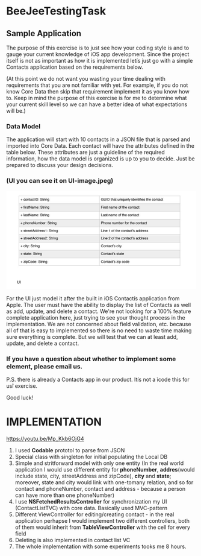 # BeeJeeTestingTask


## Sample Application

The purpose of this exercise is to just see how your coding style is and to gauge your current knowledge of iOS app development.
Since the project itself is not as important as how it is implemented letís just go with a simple Contacts application based on the requirements below.

(At this point we do not want you wasting your time dealing with requirements that you are not familiar with yet.
For example, if you do not know Core Data then skip that requirement implement it as you know how to.
Keep in mind the purpose of this exercise is for me to determine what your current skill level so we can have a better idea of what expectations will be.)

### Data Model

The application will start with 10 contacts in a JSON file that is parsed and imported into Core Data. 
Each contact will have the attributes defined in the table below. 
These attributes are just a guideline of the required information, how the data model is organized is up to you to decide.
Just be prepared to discuss your design decisions.

### (UI you can see it on UI-image.jpeg)
![UI you can see it on UI-image.jpg](https://github.com/OctoberHammer/BeeJeeTestingTask/blob/dev/UI-image.jpg "UI you can see it on UI-image.jpeg")


For the UI just model it after the built in iOS Contactís application from Apple. 
The user must have the ability to display the list of Contacts as well as add, update, and delete a contact.
We're not looking for a 100% feature complete application here, just trying to see your thought process
in the implementation. We are not concerned about field validation, etc. because all of that is easy to
implemented so there is no need to waste time making sure everything is complete.
But we will test that we can at least add, update, and delete a contact.

### If you have a question about whether to implement some element, please email us.

P.S. there is already a Contacts app in our product. Itís not a ìcode this for usî exercise.

Good luck!



# IMPLEMENTATION

https://youtu.be/Mp_Kkb6OjG4

1. I used **Codable** prototol to parse from JSON
2. Special class with singleton for initial populating the Local DB
3. Simple and stritforward model with only one entity (In the real world application I would use different entity for **phoneNumber**, **addres**(would include state, city, streetAddress and zipCode), **city** and **state**; moreover, state and city would link with one-tomany relation, and so for contact and phoneNumber, contact and address - because a person can have more than one phoneNumber)
4. I use **NSFetchedResultsController** for synchronization my UI (ContactListTVC) with core data. Basically used MVC-pattern
5. Different ViewController for editing/creating contact - in the real application perhapse I would implement two different controllers, both of them would inherit from **TableViewController** with the cell for every field
6. Deleting is also implemented in contact list VC
8. The whole implementation with some experiments tooks me 8 hours.
